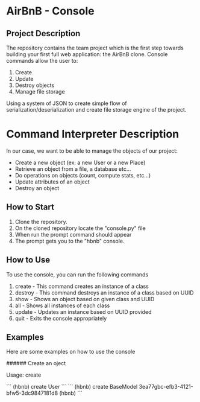 <!DOCTYPE html>
<html>
<head>
</head>
<body>
<h1>AirBnB - Console</h1>
<h2>Project Description</h2>
<p>The repository contains the team project which  is the first step towards building your first full web application: the AirBnB clone. Console commands allow the user to:
<ol>
<li>Create</li>
<li>Update</li>
<li>Destroy objects</li>
<li>Manage file storage</li>
</ol>
Using a system of JSON to create simple flow of serialization/deserialization and create file storage engine of the project.</p>
<h1>Command Interpreter Description</h1>
<p>In our case, we want to be able to manage the objects of our project:
<ul>
<li>Create a new object (ex: a new User or a new Place)</li>
<li>Retrieve an object from a file, a database etc…
<li>Do operations on objects (count, compute stats, etc…)</li>
<li>Update attributes of an object</li>
<li>Destroy an object</li>
</ul>
</p>
<h2>How to Start</h2>
<ol>
<li>Clone the repository.</li>
<li>On the cloned repository locate the "console.py" file </li>
<li>When run the prompt command should appear</li>
<li>The prompt gets you to the "hbnb" console.</li>
</ol>
<h2>How to Use</h2>
<p>
To use the console, you can run the following commands
</p>
<ol>
<li>create - This command creates an instance of a class</li>
<li>destroy - This command destroys an instance of a class based on UUID</li>
<li>show - Shows an object based on given class and UUID</li>
<li>all - Shows all instances of each class</li>
<li>update - Updates an instance based on UUID provided</li>
<li>quit - Exits the console appropriately</li>
</ol>
<h2>Examples</h2>
<p>Here are some examples on how to use the console</p>
###### Create an oject
<p>Usage: create <class_name></p>
```
(hbnb) create User
```
```
(hbnb) create BaseModel
3ea77gbc-efb3-4121-bfw5-3dc9847181d8
(hbnb)
```
</body>
</html>
